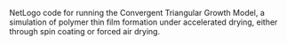NetLogo code for running the Convergent Triangular Growth Model, a simulation of polymer thin film formation under accelerated drying, either through spin coating or forced air drying.

